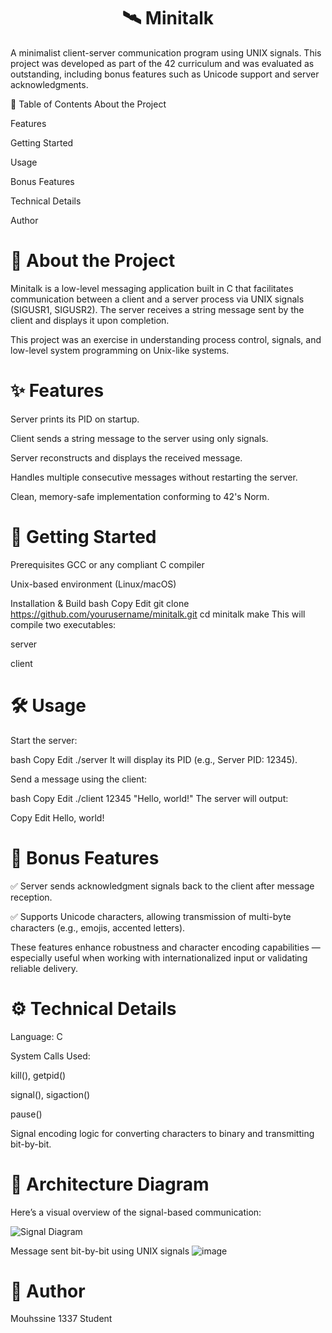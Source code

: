 <h1 align="center">🛰️ Minitalk</h1>


A minimalist client-server communication program using UNIX signals. This project was developed as part of the 42 curriculum and was evaluated as outstanding, including bonus features such as Unicode support and server acknowledgments.

📖 Table of Contents
About the Project

Features

Getting Started

Usage

Bonus Features

Technical Details

Author

<p align="center">
  <h1>📌 About the Project</h1>
</p>

Minitalk is a low-level messaging application built in C that facilitates communication between a client and a server process via UNIX signals (SIGUSR1, SIGUSR2). The server receives a string message sent by the client and displays it upon completion.

This project was an exercise in understanding process control, signals, and low-level system programming on Unix-like systems.

<p align="center">
  <h1>✨ Features</h1>
</p>

Server prints its PID on startup.

Client sends a string message to the server using only signals.

Server reconstructs and displays the received message.

Handles multiple consecutive messages without restarting the server.

Clean, memory-safe implementation conforming to 42's Norm.

<p align="center">
  <h1>🚀 Getting Started</h1>
</p>

Prerequisites
GCC or any compliant C compiler

Unix-based environment (Linux/macOS)

Installation & Build
bash
Copy
Edit
git clone https://github.com/yourusername/minitalk.git
cd minitalk
make
This will compile two executables:

server

client

<p align="center">
  <h1>🛠️ Usage</h1>
</p>

Start the server:

bash
Copy
Edit
./server
It will display its PID (e.g., Server PID: 12345).

Send a message using the client:

bash
Copy
Edit
./client 12345 "Hello, world!"
The server will output:

Copy
Edit
Hello, world!

<p align="center">
  <h1>🎁 Bonus Features</h1>
</p>

✅ Server sends acknowledgment signals back to the client after message reception.

✅ Supports Unicode characters, allowing transmission of multi-byte characters (e.g., emojis, accented letters).

These features enhance robustness and character encoding capabilities — especially useful when working with internationalized input or validating reliable delivery.

<p align="center">
  <h1>⚙️ Technical Details</h1>
</p>
Language: C

System Calls Used:

kill(), getpid()

signal(), sigaction()

pause()

Signal encoding logic for converting characters to binary and transmitting bit-by-bit.

<p align="center">
  <h1>🧩 Architecture Diagram</h1>
</p
  

Here’s a visual overview of the signal-based communication:

![Signal Diagram](./path-to-your-image/diagram.png)

Message sent bit-by-bit using UNIX signals
![image](https://github.com/user-attachments/assets/11ffafba-9037-4f2b-bb8d-56c664128fe4)

<p align="center">
  <h1>👤 Author</h1>
</p>

Mouhssine
1337 Student
